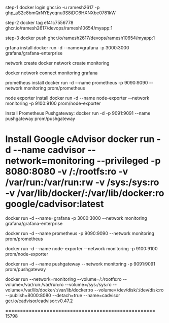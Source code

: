 step-1
docker login ghcr.io -u ramesh2617 -p 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

step-2
docker tag ef41c7556778 ghcr.io/ramesh2617/devops/ramesh10654/myapp:1

step-3
docker push ghcr.io/ramesh2617/devops/ramesh10654/myapp:1

grfana install
docker run -d --name=grafana -p 3000:3000 grafana/grafana-enterprise

network create
docker network create monitoring

docker network connect monitoring grafana

prometheus install
docker run -d --name prometheus -p 9090:9090 --network monitoring prom/prometheus

node exporter install
docker run -d --name node-exporter --network monitoring -p 9100:9100 prom/node-exporter

Install Prometheus Pushgateway:
docker run -d -p 9091:9091 --name pushgateway prom/pushgateway

Install Google cAdvisor
docker run -d --name cadvisor --network=monitoring --privileged -p 8080:8080 -v /:/rootfs:ro -v /var/run:/var/run:rw -v /sys:/sys:ro -v /var/lib/docker/:/var/lib/docker:ro google/cadvisor:latest
==============================================================================================================================================================
docker run -d --name=grafana -p 3000:3000 --network monitoring  grafana/grafana-enterprise

docker run -d --name prometheus -p 9090:9090 --network monitoring prom/prometheus

docker run -d --name node-exporter --network monitoring -p 9100:9100 prom/node-exporter

docker run -d --name pushgateway --network monitoring -p 9091:9091 prom/pushgateway

docker run --network=monitoring --volume=/:/rootfs:ro --volume=/var/run:/var/run:ro --volume=/sys:/sys:ro --volume=/var/lib/docker/:/var/lib/docker:ro --volume=/dev/disk/:/dev/disk:ro --publish=8000:8080 --detach=true --name=cadvisor gcr.io/cadvisor/cadvisor:v0.47.2


===================================================
15798
